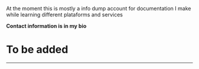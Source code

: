 At the moment this is mostly a info dump account for documentation I make while learning different plataforms and services

**Contact information is in my bio**


# To be added


----









